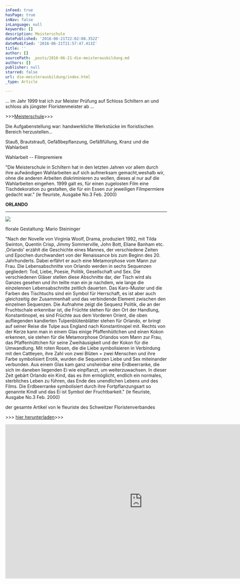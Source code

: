 ```yaml
---
inFeed: true
hasPage: true
inNav: false
inLanguage: null
keywords: []
description: Meisterschule
datePublished: '2016-06-21T22:02:08.352Z'
dateModified: '2016-06-21T21:57:47.413Z'
title: ''
author: []
sourcePath: _posts/2016-06-21-die-meisterausbildung.md
authors: []
publisher: null
starred: false
url: die-meisterausbildung/index.html
_type: Article

---
```

... im Jahr 1999 trat ich zur Meister Prüfung auf Schloss Schiltern an und schloss als jüngster Floristenmeister ab ...

\>\>\>[Meisterschule][0]\>\>\>

Die Aufgabenstellung war: handwerkliche Werkstücke im floristischen Bereich herzustellen...

Stauß, Brautstrauß, Gefäßbepflanzung, Gefäßfüllung, Kranz und die Wahlarbeit

Wahlarbeit -- Filmpremiere

"Die Meisterschule in Schiltern hat in den letzten Jahren vor allem durch ihre aufwändigen Wahlarbeiten auf sich aufmerksam gemacht,weshalb wir, ohne die anderen Arbeiten diskriminieren zu wollen, dieses al nur auf die Wahlarbeiten eingehen. 1999 galt es, für einen zugelosten Film eine Tischdekoration zu gestalten, die für ein Essen zur jeweiligen Filmpermiere gedacht war." (le fleuriste, Ausgabe No.3 Feb. 2000)

**ORLANDO**

****
![](https://the-grid-user-content.s3-us-west-2.amazonaws.com/22984ad9-39ff-43f1-962d-28049a60887f.jpg)

florale Gestaltung: Mario Steininger

"Nach der Novelle von Virginia Woolf, Drama, produziert 1992, mit Tilda Swinton, Quentin Crisp, Jimmy Sommerville, John Bott, Eliane Banham etc. ‚Orlando' erzählt die Geschichte eines Mannes, der verschiedene Zeiten und Epochen durchwandert von der Renaissance bis zum Beginn des 20\. Jahrhunderts. Dabei erfährt er auch eine Metamorphose vom Mann zur Frau. Die Lebensabschnitte von Orlando werden in sechs Sequenzen gegliedert: Tod, Liebe, Poesie, Politik, Gesellschaft und Sex. Die verschiedenen Gläser stellen diese Abschnitte dar, der Tisch wird als Ganzes gesehen und ihn teilte man ein je nachdem, wie lange die einzelennen Lebensabschnitte zeitlich dauerten. Das Karo-Muster und die Farben des Tischtuchs sind ein Symbol für Herrschaft, es ist aber auch gleichzeitig der Zusammenhalt und das verbindende Element zwischen den einzelnen Sequenzen. Die Aufnahme zeigt die Sequenz Politik, die an der Fruchtschale erkennbar ist, die Früchte stehen für den Ort der Handlung, Konstantinopel, es sind Früchte aus dem Vorderen Orient, die oben aufliegenden kandierten Tulpenblütenblätter stehen für Orlando, er bringt auf seiner Reise die Tulpe aus England nach Konstantinopel mit. Rechts von der Kerze kann man in einem Glas einige Pfaffenhüttchen und einen Kokon erkennen, sie stehen für die Metamorphose Orlandos vom Mann zur Frau, das Pfaffenhüttchen für seine Zweihäusigkeit und der Kokon für die Umwandlung. Mit roten Rosen, die die Liebe symbolisieren in Verbindung mit den Cattleyen, ihre Zahl von zwei Blüten = zwei Menschen und ihre Farbe symbolisiert Erotik, wurden die Sequenzen Liebe und Sex miteinander verbunden. Aus einem Glas kam ganz unsheinbar eine Erdbeerranke, die sich im daneben liegenden Ei wie einpflanzt, um weiterzuwachsen. In dieser Zeit gebärt Orlando ein Kind, das es ihm ermöglicht, endlich ein normales, sterbliches Leben zu führen, das Ende des unendlichen Lebens und des Films. Die Erdbeerranke symbolisiert durch ihre Fortpflanzungsart so genannte Kindl und das Ei ist Symbol der Fruchtbarkeit." (le fleuriste, Ausgabe No.3 Feb. 2000)

der gesamte Artikel von le fleuriste des Schweitzer Floristenverbandes 

[][0][][1]

\>\>\> [hier herunterladen][2]\>\>\>

<iframe width="854" height="480" src="https://www.youtube.com/embed/zPJIxW8mSu4" frameborder="0" allowfullscreen="" style=""></iframe>



[0]: http://www.naturgestaltung.com/blatt_frameset.htm
[1]: http://dl.dropbox.com/u/3739099/Wordpress/Filmpremiere.pdf
[2]: https://dl.dropboxusercontent.com/u/3739099/Wordpress/Filmpremiere.pdf